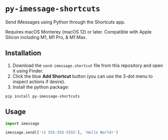 # `py-imessage-shortcuts`

Send iMessages using Python through the Shortcuts app.

Requires macOS Monterey (macOS 12) or later. Compatible with Apple Silicon including M1, M1 Pro, & M1 Max.

## Installation

1. Download the `send-imessage.shortcut` file from this repository and open it using Finder.
2. Click the blue **Add Shortcut** button (you can use the 3-dot menu to inspect actions if desire).
3. Install the python package:

```
pip install py-imessage-shortcuts
```

## Usage

```python
import imessage

imessage.send(['+1 555-555-5555'], 'Hello World!')
```
